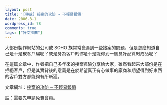 ```yaml
---
layout: post
title: '[轉載] 接案的攻防 ~ 不輕易報價'
date: 2006-3-1
wordpress_id: 78
comments: true
tags: ["好文推薦"]
---
```


大部份製作網站的公司或 SOHO 族常常會遇到一些接案的問題，但是怎麼知道自己是不是被客戶騙呢？或是身為客戶的你是不是能得到一個良好品質的成品呢？

在這篇文章中，作者把自己多年來的接案經驗分享給大家，雖然看起來大部份是在拒絕客戶，但是其實背後的意義是在於希望真正有心做事的廠商和期望得到好東西的客戶雙方都能夠有所斬獲。

文章網址：[接案的攻防 ~ 不輕易報價](http://www.programmer-club.com/pc2020v5/forum/showsametitleN.asp?board_pc2020=caseexp&id=1590)

註：需要先申請免費會員。
